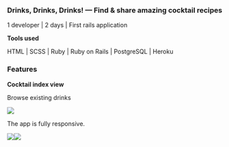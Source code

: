 ### **Drinks, Drinks, Drinks! — Find & share amazing cocktail recipes**

1 developer | 2 days | First rails application

**Tools used**

HTML | SCSS | Ruby | Ruby on Rails | PostgreSQL | Heroku

### Features

**Cocktail index view**

Browse existing drinks

<img src="https://s3.us-west-2.amazonaws.com/secure.notion-static.com/77816cc9-c827-481d-8bd0-39ce6747be27/Bildschirmfoto_2021-03-21_um_13.28.58.png?X-Amz-Algorithm=AWS4-HMAC-SHA256&X-Amz-Credential=AKIAT73L2G45O3KS52Y5%2F20210409%2Fus-west-2%2Fs3%2Faws4_request&X-Amz-Date=20210409T101937Z&X-Amz-Expires=86400&X-Amz-Signature=4b9c46144d1a814e8773fab054c4b33fe902cbfdd283f00c14e0a2579262bee8&X-Amz-SignedHeaders=host&response-content-disposition=filename%20%3D%22Bildschirmfoto_2021-03-21_um_13.28.58.png%22">

The app is fully responsive.
<div style="display: flex;">
<img src="https://s3.us-west-2.amazonaws.com/secure.notion-static.com/3465406f-f8c3-4213-9b20-8780302fe580/Bildschirmfoto_2021-03-21_um_13.35.30.png?X-Amz-Algorithm=AWS4-HMAC-SHA256&X-Amz-Credential=AKIAT73L2G45O3KS52Y5%2F20210409%2Fus-west-2%2Fs3%2Faws4_request&X-Amz-Date=20210409T102006Z&X-Amz-Expires=86400&X-Amz-Signature=e0207e09f98a02e712edb71bf648908bf3b5aa2ed0b2f45f8aceeab4c429fe4c&X-Amz-SignedHeaders=host&response-content-disposition=filename%20%3D%22Bildschirmfoto_2021-03-21_um_13.35.30.png%22">
<img src="https://s3.us-west-2.amazonaws.com/secure.notion-static.com/b9326a01-2e40-49c1-9df8-96d0c86906f8/Bildschirmfoto_2021-03-21_um_13.35.48.png?X-Amz-Algorithm=AWS4-HMAC-SHA256&X-Amz-Credential=AKIAT73L2G45O3KS52Y5%2F20210409%2Fus-west-2%2Fs3%2Faws4_request&X-Amz-Date=20210409T102023Z&X-Amz-Expires=86400&X-Amz-Signature=8fdaf47f416fa9bee34a9af24448b742dac59b27957d969b0e21df03ae10f284&X-Amz-SignedHeaders=host&response-content-disposition=filename%20%3D%22Bildschirmfoto_2021-03-21_um_13.35.48.png%22">
 </div>

<img src="">

<img src="">

<img src="">
